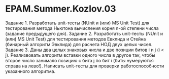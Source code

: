 # EPAM.Summer.Kozlov.03

Задание 1. Разработать unit-тесты (NUnit и (или) MS Unit Test) для тестирования метода Ньютона вычисления корня n-ой степени числа (задание предыдущего дня).
Задание 2. Разработать unit-тесты (NUnit и (или) MS Unit Test)  для тестирования методов Евклида и Стейна (бинарный алгоритм Эвклида) для расчета НОД двух целых чисел.
Задание 3. Даны два целых знаковых числа и две позиции битов i и j (i < j). Реализвовать алгоритм вставки одного числа в другое так, чтобы второе число занимало позицию с бита j по бит i (биты нумеруются справа на лево!). Написать unit-тесты для проверки работоспособности указанного алгоритма.
